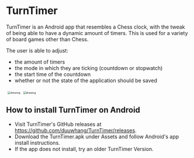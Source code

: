 # TurnTimer
TurnTimer is an Android app that resembles a Chess clock, with the tweak of being able to have a dynamic amount of timers.
This is used for a variety of board games other than Chess.

The user is able to adjust:
- the amount of timers
- the mode in which they are ticking (countdown or stopwatch)
- the start time of the countdown
- whether or not the state of the application should be saved

<p float="left">
​	<img src="Dynamic_Timers.jpg?raw=true" alt="drawing" title="Dynamic Timer Arrangement" style="zoom:50%;" /> 
​	<img src="Dynamic_Timers.jpg?raw=true" alt="drawing" title="Dynamic Timer Arrangement" style="zoom:50%;" />
</p>

## How to install TurnTimer on Android
- Visit TurnTimer's GitHub releases at https://github.com/duuwhang/TurnTimer/releases.
- Download the TurnTimer.apk under Assets and follow Android's app install instructions.
- If the app does not install, try an older TurnTimer Version.
